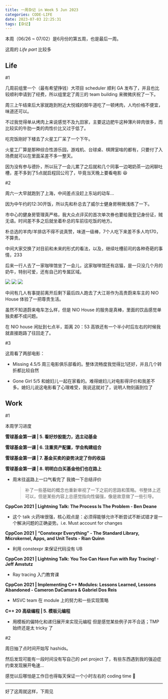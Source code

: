 ```yaml
---
title: 一周杂记 in Week 5 Jun 2023
categories: CODE-LIFE
date: 2023-07-03 22:25:31
tags: [杂记]
---
```

本周（06/26 ~ 07/02）是6月份的第五周，也是最后一周。

这周的 _Life part_ 比较多

## Life

\#1

几周前组里一个（最有希望挣钱）大项目 scheduler 顺利 GA 发布了，并且也比较顺利申请到了经费，所以组里定了周三的 team building 来微微庆祝了一下。

周三上午结束后大家就跑到附近大悦城的御牛道吃了一顿烤肉，人均价格不便宜，味道还可以。

不过我觉得单从烤肉上来说感觉不及九田家，主要这边肥牛这种薄片碎肉很多，而比较实的牛肋一类的肉性价比又过于低了。

吃完饭刚好下楼去了火星工厂呆了一个下午。

火星工厂算是那种综合性游乐园，游戏机、台球桌、棋牌室啥的都有，只要付了入场费就可以在里面呆差不多一整天。

因为没有参与德扑，所以玩了一会儿累了之后就和几个同事一边喝奶茶一边闲聊吐槽，差不多到了5点就启程回公司了，毕竟当天晚上要看电影 😆

\#2

周六一大早就跑到了上海，中间差点没赶上东站的动车...

因为中午约的12:30开饭，所以先和朴总去了威尔士健身房稍微浅练了一下。

市中心的健身房管理真严格，我大众点评买的首次单次券也要给我登记身份证，贼无语。时间差不多之后就坐着朴总的车前往吃饭的地方。

朴总选的羊肉/羊排店不得不说真赞，味道一级棒，7个人吃下来差不多人均170，不算贵。

中间大家交换了对目前和未来的形式的看法，以及，继续吐槽前司的各种奇葩的事情，233

后来一行人去了一家咖啡馆坐了一会儿，这家咖啡馆还有店猫，是一只没几个月的奶牛，特别可爱，还有自己的专属区域。

![](img/20230701_081556392_iOS.jpg)
![](img/20230701_081821291_iOS.jpg)
![](img/20230701_081825691_iOS.jpg)

中间有几人有事提前离开后剩下最后四人跑去了大江哥作为高贵蔚来车主的 NIO House 体验了一把尊贵生活。

虽然不知道蔚来电车怎么样，但是 NIO House 的服务是真棒，里面的饮品感觉单独卖都不成问题。

在 NIO house 闲扯到七点半，距离 20：53 高铁还有一个半小时后左右的时候我就直接跑路了往回走了。

\#3

这周看了两部电影：

- Missing 4.5/5 周三电影俱乐部看的。整体流畅度我觉得比1还好，并且几个转折都比较自然

- Gone Girl 5/5 和媳妇儿一起在家看的。难得媳妇儿对电影得评价和我差不多。媳妇儿说这电影看了心理难受，我说这就对了，说明人物刻画到位了

## Work

\#1

本周学习进度

**雪球基金第一课 | 5. 看好炒股能力，选主动基金**

**雪球基金第一课 | 6. 注重资产配置，学会构建组合**

**雪球基金第一课 | 7. 基金买卖的姿势决定了你的收益**

**雪球基金第一课 | 8. 明明白白买基金他们也在路上**

- 周末往返路上一口气看完了
  我摘一下总结评价
  > 补了一些基础的概念也重新审视了一下之前的思路和策略。书整体上还可以，但是某些内容上总感觉指向性偏强，像是故意做了一些引导。

**CppCon 2021 | Lightning Talk: The Process Is The Problem - Ben Deane**

- 这个 talk 火药味很强，核心观点是：必须得能够允许不断尝试不断试错才是一个解决问题的正确姿势。i.e. Must account for changes

**CppCon 2021 | “Constexpr Everything” - The Standard Library, Microkernel, Apps, and Unit Tests - Rian Quinn**

- 利用 constexpr 来保证代码没有 UB

**CppCon 2021 | Lightning Talk: You Too Can Have Fun with Ray Tracing! - Jeff Amstutz**

- Ray tracing 入门教育课

**CppCon 2021 | Implementing C++ Modules: Lessons Learned, Lessons Abandoned - Cameron DaCamara & Gabriel Dos Reis**

- MSVC team 在 module 上的努力和一些实现策略

**C++ 20 高级编程 | 5. 模板元编程**

- 用模板的偏特化和递归展开来实现元编程
  但是感觉某些例子并不合适；TMP 始终还是太 tricky 了

\#2

周日抽了点时间开始写 hashids。

然后发现可能有一段时间没有写自己的 pet project 了，有些东西遇到我的强迫症约束发现展开龟速...

感觉以后哪怕是工作日也得每天保证一个小时左右的 coding time 🤔

---

好了这周就这样，下周见

